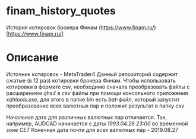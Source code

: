 # finam_history_quotes
История котировок брокера Финам (https://www.finam.ru/)[https://www.finam.ru/]

# Описание
Источник котировок - MetaTrader4
Данный репозиторий содержит сжатые (в 12 раз) котировки брокера Финам. 
Чтобы использовать котировки в формате csv, необходимо сначала преобразовать файлы c расширением *qhs4* в *csv* файлы при помощи консольного приложения *xqhtools.exe*,
для этого в папке *bin* есть *bat-файл*, который запустит преобразование всех валютных пар и положит результат в папку *csv*

Начальная дата для различных валютных пар отличается. Так, например, AUDCAD начинается с даты *1993.04.26 23:00* во временной зоне *CET*
Конечная дата почти для всех валютных пар - 2019.08.27


